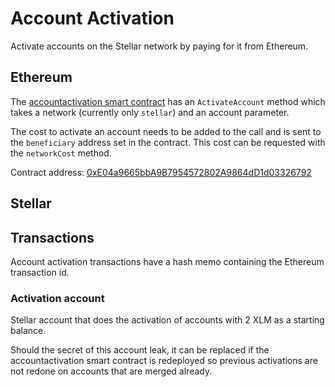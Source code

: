 # Account Activation

Activate accounts on the Stellar network by paying for it from Ethereum.

## Ethereum

The [accountactivation smart contract](../solidity/contracts/accountactivation.sol) has an `ActivateAccount` method which takes a network (currently only `stellar`) and an account parameter.

The cost to activate an account needs to be added to the call and is sent to the `beneficiary` address set in the contract. This cost can be requested with the `networkCost` method.

Contract address: [0xE04a9665bbA9B7954572802A9864dD1d03326792](https://etherscan.io/address/0xE04a9665bbA9B7954572802A9864dD1d03326792)

## Stellar

## Transactions

Account activation transactions have a hash memo containing the Ethereum transaction id.  

### Activation account

Stellar account that does the activation of accounts with 2 XLM as a starting balance.

Should the secret of this account leak, it can be replaced if the accountactivation smart contract is redeployed so previous activations are not redone on accounts that are merged already.

